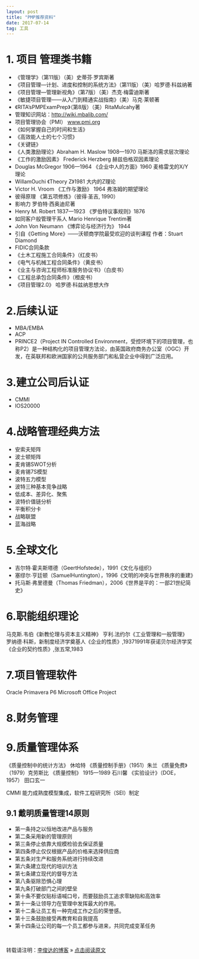 ```yaml
---
layout: post
title: "PMP推荐资料"
date: 2017-07-14   
tag: 工具
---
```

# 1. 项目 管理类书籍
- 《管理学》（第11版）（美）史蒂芬∙罗宾斯著
- 《项目管理—计划、进度和控制的系统方法》（第11版）（美）哈罗德∙科兹纳著
- 《项目管理—管理新视角》（第7版）（美）杰克∙梅雷迪斯著
- 《敏捷项目管理——从入门到精通实战指南》（美）马克∙莱顿著
- 《RITA’sPMPExamPrep》（第8版）（美）RitaMulcahy著
- 管理知识网站：http://wiki.mbalib.com/
- 项目管理协会（PMI） www.pmi.org
- 《如何掌握自己的时间和生活》
- 《高效能人士的七个习惯》
- 《关键链》
- 《人类激励理论》Abraham H. Maslow 1908—1970 马斯洛的需求层次理论
- 《工作的激励因素》 Frederick Herzberg 赫兹伯格双因素理论
- Douglas McGregor 1906—1964 《企业中人的方面》1960 麦格雷戈的X/Y理论
- WillamOuchi 《Theory Z》1981 大内的Z理论
- Victor H. Vroom 《工作与激励》 1964 弗洛姆的期望理论
- 彼得原理 《第五项修炼》（彼得∙圣吉, 1990）
- 影响力 罗伯特·西奥迪尼著
- Henry M. Robert 1837—1923 《罗伯特议事规则》1876
- 如同客户般管理干系人  Mario Henrique Trentim著
- John Von Neumann 《博弈论与经济行为》 1944
- 引自《Getting More》——沃顿商学院最受欢迎的谈判课程 作者：Stuart Diamond
- FIDIC合同条款
- 《土木工程施工合同条件》（红皮书）
- 《电气与机械工程合同条件》（黄皮书）
- 《业主与咨询工程师标准服务协议书》（白皮书）
- 《工程总承包合同条件》（橙皮书）
- 《项目管理2.0》 哈罗德∙科兹纳思想大作

# 2.后续认证
- MBA/EMBA
- ACP
- PRINCE2（Project IN Controlled Environment，受控环境下的项目管理，也称P2）是一种结构化的项目管理方法论，由英国政府商务办公室（OGC）开发，在英联邦和欧洲国家的公共服务部门和私营企业中得到广泛应用。

# 3.建立公司后认证
- CMMI
- IOS20000

# 4.战略管理经典方法
- 安索夫矩阵
- 波士顿矩阵
- 麦肯锡SWOT分析
- 麦肯锡7S模型
- 波特五力模型
- 波特三种基本竞争战略
- 低成本、差异化、聚焦
- 波特价值链分析
- 平衡积分卡
- 战略联盟
- 蓝海战略

# 5.全球文化
- 吉尔特∙霍夫斯塔德（GeertHofstede），1991《文化与组织》
- 塞缪尔∙亨廷顿（SamuelHuntington），1996《文明的冲突与世界秩序的重建》
- 托马斯∙弗里德曼（Thomas Friedman），2006《世界是平的：一部21世纪简史》

# 6.职能组织理论
马克斯.韦伯《新教伦理与资本主义精神》
亨利.法约尔《工业管理和一般管理》
罗纳德∙科斯，新制度经济学奠基人《企业的性质》,19371991年获诺贝尔经济学奖
《企业的契约性质》,张五常,1983

# 7.项目管理软件
Oracle Primavera P6
Microsoft Office Project

# 8.财务管理

# 9.质量管理体系
《质量控制中的统计方法》 休哈特
《质量控制手册》（1951）朱兰
《质量免费》（1979）克劳斯比
《质量控制》 1915—1989 石川馨
《实验设计》（DOE，1957） 田口玄一

CMMI 能力成熟度模型集成，软件工程研究所（SEI）制定
## 9.1 戴明质量管理14原则
- 第一条持之以恒地改进产品与服务
- 第二条采用新的管理原则
- 第三条停止依靠大规模检验去保证质量
- 第四条停止仅仅根据产品的价格来选择供应商
- 第五条对生产和服务系统进行持续改进
- 第六条建立现代的培训方法
- 第七条建立现代的督导方法
- 第八条驱除恐惧心理
- 第九条打破部门之间的壁垒
- 第十条不要仅贴标语喊口号，而要鼓励员工追求零缺陷和高效率
- 第十一条让领导力在管理中发挥最大的作用。
- 第十二条让员工有一种完成工作之后的荣誉感。
- 第十三条鼓励接受再教育和自我提高
- 第十四条让公司的每一个员工都参与进来，共同完成变革任务

<br>

转载请注明：[李俊达的博客](http://wisnic.com) » [点击阅读原文](http://baixin.io/2017/07/PMPbooks/)     
